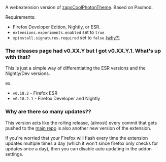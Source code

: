 A webextension version of [zapsCoolPhotonTheme](https://github.com/zapsnh/zapsCoolPhotonTheme). Based on Paxmod.

Requirements:
- Firefox Developer Edition, Nightly, or ESR.
- `extensions.experiments.enabled` set to `true`
- `xpinstall.signatures.required` set to `false` [(why?)](https://github.com/numirias/paxmod#why-cant-i-install-paxmod-as-a-verified-extension-through-mozilla)

### The releases page had v0.XX.Y but I got v0.XX.Y.1. What's up with that?
This is just a simple way of differentiating the ESR versions and the Nightly/Dev versions.

ex.
- `v0.18.2` - Firefox ESR
- `v0.18.2.1` - Firefox Developer and Nightly

### Why are there so many updates??
This version acts like the rolling release, (almost) every commit that gets pushed to the [main repo](https://github.com/zapsnh/zapsCoolPhotonTheme) is also another new version of the extension.

If you're worried that your Firefox will flash every time the extension updates multiple times a day (which it won't since firefox only checks for updates once a day), then you can disable auto updating in the addon settings.
